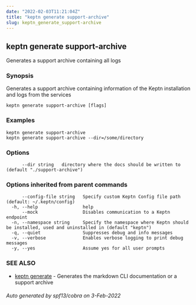```yaml
---
date: "2022-02-03T11:21:04Z"
title: "keptn generate support-archive"
slug: keptn_generate_support-archive
---
```

## keptn generate support-archive

Generates a support archive containing all logs

### Synopsis

Generates a support archive containing information of the Keptn installation and logs from the services

```
keptn generate support-archive [flags]
```

### Examples

```
keptn generate support-archive
keptn generate support-archive --dir=/some/directory
```

### Options

```
      --dir string   directory where the docs should be written to (default "./support-archive")
```

### Options inherited from parent commands

```
      --config-file string   Specify custom Keptn Config file path (default: ~/.keptn/config)
  -h, --help                 help
      --mock                 Disables communication to a Keptn endpoint
  -n, --namespace string     Specify the namespace where Keptn should be installed, used and uninstalled in (default "keptn")
  -q, --quiet                Suppresses debug and info messages
  -v, --verbose              Enables verbose logging to print debug messages
  -y, --yes                  Assume yes for all user prompts
```

### SEE ALSO

* [keptn generate](../keptn_generate/)	 - Generates the markdown CLI documentation or a support archive

###### Auto generated by spf13/cobra on 3-Feb-2022
